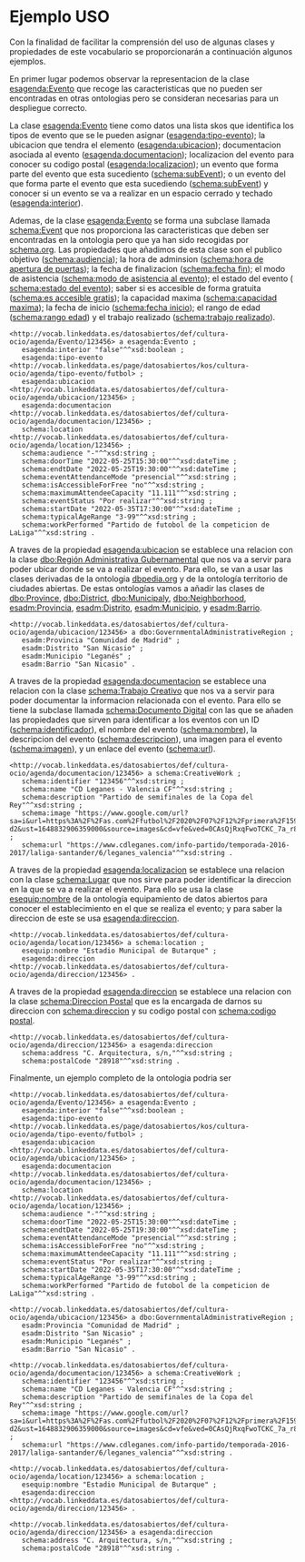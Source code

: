 # Ejemplo USO

Con la finalidad de facilitar la comprensión del uso de algunas clases y propiedades de este vocabulario se proporcionarán a continuación algunos ejemplos.

En primer lugar podemos observar la representacion de la clase [esagenda:Evento](#Evento "http://vocab.linkeddata.es/datosabiertos/def/cultura-ocio/agenda#Evento") que recoge las caracteristicas que no pueden ser encontradas en otras ontologias pero se consideran necesarias para un despliegue correcto.

La clase [esagenda:Evento](#Evento "http://vocab.linkeddata.es/datosabiertos/def/cultura-ocio/agenda#Evento") tiene como datos una lista skos que identifica los tipos de evento que se le pueden asignar ([esagenda:tipo-evento](#/tipo-evento "http://vocab.linkeddata.es/datosabiertos/def/cultura-ocio/agenda/tipo-evento")); la ubicacion que tendra el elemento ([esagenda:ubicacion](#ubicacion "http://vocab.linkeddata.es/datosabiertos/def/cultura-ocio/agenda#ubicacion")); documentacion asociada al evento ([esagenda:documentacion](#documentacion "http://vocab.linkeddata.es/datosabiertos/def/cultura-ocio/agenda#documentacion")); localizacion del evento para conocer su codigo postal ([esagenda:localizacion](#location "http://vocab.linkeddata.es/datosabiertos/def/cultura-ocio/agenda#location")); un evento que forma parte del evento que esta sucediento ([schema:subEvent](#http://schema.org/subEvent "http://schema.org/subEvent")); o un evento del que forma parte el evento que esta sucediendo ([schema:subEvent](#http://schema.org/superEvent "http://schema.org/superEvent")) y conocer si un evento se va a realizar en un espacio cerrado y techado ([esagenda:interior](#interior "http://vocab.linkeddata.es/datosabiertos/def/cultura-ocio/agenda#interior")).

Ademas, de la clase [esagenda:Evento](#Evento "http://vocab.linkeddata.es/datosabiertos/def/cultura-ocio/agenda#Evento") se forma una subclase llamada [schema:Event](#http://schema.org/Event "http://schema.org/Event") que nos proporciona las caracteristicas que deben ser encontradas en la ontologia pero que ya han sido recogidas por [schema.org](http://schema.org). Las propiedades que añadimos de esta clase son el publico objetivo ([schema:audiencia](#http://schema.org/audience "http://schema.org/audience")); la hora de adminsion ([schema:hora de apertura de puertas](#http://schema.org/doorTime "http://schema.org/doorTime")); la fecha de finalizacion ([schema:fecha fin](#http://schema.org/endDate "http://schema.org/endDate")); el modo de asistencia ([schema:modo de asistencia al evento](#http://schema.org/eventAttendanceMode "http://schema.org/eventAttendanceMode")); el estado del evento ( [schema:estado del evento](#http://schema.org/eventStatus "http://schema.org/eventStatus")); saber si es accesible de forma gratuita ([schema:es accesible gratis](#http://schema.org/isAccessibleForFree "http://schema.org/isAccessibleForFree")); la capacidad maxima ([schema:capacidad maxima](#http://schema.org/maximumAttendeeCapacity "http://schema.org/maximumAttendeeCapacity")); la fecha de inicio ([schema:fecha inicio](#http://schema.org/startDate "http://schema.org/startDate")); el rango de edad ([schema:rango edad](#http://schema.org/typicalAgeRange "http://schema.org/typicalAgeRange")) y el trabajo realizado ([schema:trabajo realizado](#http://schema.org/workPerformed "http://schema.org/workPerformed")).

    
    <http://vocab.linkeddata.es/datosabiertos/def/cultura-ocio/agenda/Evento/123456> a esagenda:Evento ;
       esagenda:interior "false"^^xsd:boolean ;
       esagenda:tipo-evento <http://vocab.linkeddata.es/page/datosabiertos/kos/cultura-ocio/agenda/tipo-evento/futbol> ;
       esagenda:ubicacion <http://vocab.linkeddata.es/datosabiertos/def/cultura-ocio/agenda/ubicacion/123456> ;
       esagenda:documentacion <http://vocab.linkeddata.es/datosabiertos/def/cultura-ocio/agenda/documentacion/123456> ;
       schema:location <http://vocab.linkeddata.es/datosabiertos/def/cultura-ocio/agenda/location/123456> ;
       schema:audience "-"^^xsd:string ;
       schema:doorTime "2022-05-25T15:30:00"^^xsd:dateTime ;
       schema:endtDate "2022-05-25T19:30:00"^^xsd:dateTime ;
       schema:eventAttendanceMode "presencial"^^xsd:string ;
       schema:isAccessibleForFree "no"^^xsd:string ;
       schema:maximumAttendeeCapacity "11.111"^^xsd:string ;
       schema:eventStatus "Por realizar"^^xsd:string ;
       schema:startDate "2022-05-35T17:30:00"^^xsd:dateTime ;
       schema:typicalAgeRange "3-99"^^xsd:string ;
       schema:workPerformed "Partido de futobol de la competicion de LaLiga"^^xsd:string .
             

A traves de la propiedad [esagenda:ubicacion](#ubicacion "http://vocab.linkeddata.es/datosabiertos/def/cultura-ocio/agenda#ubicacion") se establece una relacion con la clase [dbo:Región Administrativa Gubernamental](#http://dbpedia.org/ontology/GovernmentalAdministrativeRegion "http://dbpedia.org/ontology/GovernmentalAdministrativeRegion") que nos va a servir para poder ubicar donde se va a realizar el evento. Para ello, se van a usar las clases derivadas de la ontologia [dbpedia.org](http://dbpedia.org) y de la ontología territorio de ciudades abiertas. De estas ontologías vamos a añadir las clases de [dbo:Province](#http://dbpedia.org/ontology/Province "http://dbpedia.org/ontology/Province"), [dbo:District](#http://dbpedia.org/ontology/District "http://dbpedia.org/ontology/District"), [dbo:Municipaly](#http://dbpedia.org/ontology/Municipaly "http://dbpedia.org/ontology/Municipaly"), [dbo:Neighborhood](#http://dbpedia.org/ontology/Neighborhoods "http://dbpedia.org/ontology/Neighborhoods"), [esadm:Provincia](#http://vocab.linkeddata.es/datosabiertos/def/sector-publico/territorio#Provincia "http://vocab.linkeddata.es/datosabiertos/def/sector-publico/territorio#Provincia"), [esadm:Distrito](#http://vocab.linkeddata.es/datosabiertos/def/sector-publico/territorio#Distrito "http://vocab.linkeddata.es/datosabiertos/def/sector-publico/territorio#Distrito"), [esadm:Municipio](#http://vocab.linkeddata.es/datosabiertos/def/sector-publico/territorio#Municipio "http://vocab.linkeddata.es/datosabiertos/def/sector-publico/territorio#Municipio"), y [esadm:Barrio](#http://vocab.linkeddata.es/datosabiertos/def/sector-publico/territorio#Barrio "http://vocab.linkeddata.es/datosabiertos/def/sector-publico/territorio#Barrio").

    
    <http://vocab.linkeddata.es/datosabiertos/def/cultura-ocio/agenda/ubicacion/123456> a dbo:GovernmentalAdministrativeRegion ;
       esadm:Provincia "Comunidad de Madrid" ;
       esadm:Distrito "San Nicasio" ;
       esadm:Municipio "Leganés" ;
       esadm:Barrio "San Nicasio" .
               

A traves de la propiedad [esagenda:documentacion](#documentacion "http://vocab.linkeddata.es/datosabiertos/def/cultura-ocio/agenda#documentacion") se establece una relacion con la clase [schema:Trabajo Creativo](#http://schema.org/CreativeWork "http://schema.org/CreativeWork") que nos va a servir para poder documentar la informacion relacionada con el evento. Para ello se tiene la subclase llamada [schema:Documento Digital](#http://schema.org/DigitalDocument "http://schema.org/DigitalDocument") con las que se añaden las propiedades que sirven para identificar a los eventos con un ID ([schema:identificador](#http://schema.org/identifier "http://schema.org/identifier")), el nombre del evento ([schema:nombre](#http://schema.org/name "http://schema.org/name")), la descripcion del evento ([schema:descripcion](#http://schema.org/description "http://schema.org/description")), una imagen para el evento ([schema:imagen](#http://schema.org/image "http://schema.org/image")), y un enlace del evento ([schema:url](#http://schema.org/url "http://schema.org/url")).

    
    <http://vocab.linkeddata.es/datosabiertos/def/cultura-ocio/agenda/documentacion/123456> a schema:CreativeWork ;
       schema:identifier "123456"^^xsd:string ;
       schema:name "CD Leganes - Valencia CF"^^xsd:string ;
       schema:description "Partido de semifinales de la Copa del Rey"^^xsd:string ;
       schema:image "https://www.google.com/url?sa=i&url=https%3A%2F%2Fas.com%2Ffutbol%2F2020%2F07%2F12%2Fprimera%2F1594571717_735226.html&psig=AOvVaw1CcXttttYDI8PYWnh3h-d2&ust=1648832906359000&source=images&cd=vfe&ved=0CAsQjRxqFwoTCKC_7a_r8PYCFQAAAAAdAAAAABAJ"^^xsd:string ;
       schema:url "https://www.cdleganes.com/info-partido/temporada-2016-2017/laliga-santander/6/leganes_valencia"^^xsd:string .
                

A traves de la propiedad [esagenda:localizacion](#location "http://vocab.linkeddata.es/datosabiertos/def/cultura-ocio/agenda#location") se establece una relacion con la clase [schema:Lugar](#http://schema.org/Place "http://schema.org/Place") que nos sirve para poder identificar la direccion en la que se va a realizar el evento. Para ello se usa la clase [esequip:nombre](#http://vocab.linkeddata.es/datosabiertos/def/urbanismo-infraestructuras/equipamiento#nombre "http://vocab.linkeddata.es/datosabiertos/def/urbanismo-infraestructuras/equipamiento#nombre") de la ontología equipamiento de datos abiertos para conocer el establecimiento en el que se realiza el evento; y para saber la direccion de este se usa [esagenda:direccion](#direccion "http://vocab.linkeddata.es/datosabiertos/def/cultura-ocio/agenda#direccion").

    
    <http://vocab.linkeddata.es/datosabiertos/def/cultura-ocio/agenda/location/123456> a schema:location ;
       esequip:nombre "Estadio Municipal de Butarque" ;
       esagenda:direccion <http://vocab.linkeddata.es/datosabiertos/def/cultura-ocio/agenda/direccion/123456> .
                

A traves de la propiedad [esagenda:direccion](#direccion "http://vocab.linkeddata.es/datosabiertos/def/cultura-ocio/agenda#direccion") se establece una relacion con la clase [schema:Direccion Postal](#http://schema.org/PostalAddress "http://schema.org/PostalAddress") que es la encargada de darnos su direccion con [schema:direccion](#http://schema.org/address "http://schema.org/address") y su codigo postal con [schema:codigo postal](#http://schema.org/postalCode "http://schema.org/postalCode").

    
    <http://vocab.linkeddata.es/datosabiertos/def/cultura-ocio/agenda/direccion/123456> a esagenda:direccion
       schema:address "C. Arquitectura, s/n,"^^xsd:string ;
       schema:postalCode "28918"^^xsd:string .
                

Finalmente, un ejemplo completo de la ontologia podria ser

    
    <http://vocab.linkeddata.es/datosabiertos/def/cultura-ocio/agenda/Evento/123456> a esagenda:Evento ;
       esagenda:interior "false"^^xsd:boolean ;
       esagenda:tipo-evento <http://vocab.linkeddata.es/page/datosabiertos/kos/cultura-ocio/agenda/tipo-evento/futbol> ;
       esagenda:ubicacion <http://vocab.linkeddata.es/datosabiertos/def/cultura-ocio/agenda/ubicacion/123456> ;
       esagenda:documentacion <http://vocab.linkeddata.es/datosabiertos/def/cultura-ocio/agenda/documentacion/123456> ;
       schema:location <http://vocab.linkeddata.es/datosabiertos/def/cultura-ocio/agenda/location/123456> ;
       schema:audience "-"^^xsd:string ;
       schema:doorTime "2022-05-25T15:30:00"^^xsd:dateTime ;
       schema:endtDate "2022-05-25T19:30:00"^^xsd:dateTime ;
       schema:eventAttendanceMode "presencial"^^xsd:string ;
       schema:isAccessibleForFree "no"^^xsd:string ;
       schema:maximumAttendeeCapacity "11.111"^^xsd:string ;
       schema:eventStatus "Por realizar"^^xsd:string ;
       schema:startDate "2022-05-35T17:30:00"^^xsd:dateTime ;
       schema:typicalAgeRange "3-99"^^xsd:string ;
       schema:workPerformed "Partido de futobol de la competicion de LaLiga"^^xsd:string .
    
    <http://vocab.linkeddata.es/datosabiertos/def/cultura-ocio/agenda/ubicacion/123456> a dbo:GovernmentalAdministrativeRegion ;
       esadm:Provincia "Comunidad de Madrid" ;
       esadm:Distrito "San Nicasio" ;
       esadm:Municipio "Leganés" ;
       esadm:Barrio "San Nicasio" .
    
    <http://vocab.linkeddata.es/datosabiertos/def/cultura-ocio/agenda/documentacion/123456> a schema:CreativeWork ;
       schema:identifier "123456"^^xsd:string ;
       schema:name "CD Leganes - Valencia CF"^^xsd:string ;
       schema:description "Partido de semifinales de la Copa del Rey"^^xsd:string ;
       schema:image "https://www.google.com/url?sa=i&url=https%3A%2F%2Fas.com%2Ffutbol%2F2020%2F07%2F12%2Fprimera%2F1594571717_735226.html&psig=AOvVaw1CcXttttYDI8PYWnh3h-d2&ust=1648832906359000&source=images&cd=vfe&ved=0CAsQjRxqFwoTCKC_7a_r8PYCFQAAAAAdAAAAABAJ"^^xsd:string ;
       schema:url "https://www.cdleganes.com/info-partido/temporada-2016-2017/laliga-santander/6/leganes_valencia"^^xsd:string .
    
    <http://vocab.linkeddata.es/datosabiertos/def/cultura-ocio/agenda/location/123456> a schema:location ;
       esequip:nombre "Estadio Municipal de Butarque" ;
       esagenda:direccion <http://vocab.linkeddata.es/datosabiertos/def/cultura-ocio/agenda/direccion/123456> .
    
    <http://vocab.linkeddata.es/datosabiertos/def/cultura-ocio/agenda/direccion/123456> a esagenda:direccion
       schema:address "C. Arquitectura, s/n,"^^xsd:string ;
       schema:postalCode "28918"^^xsd:string .